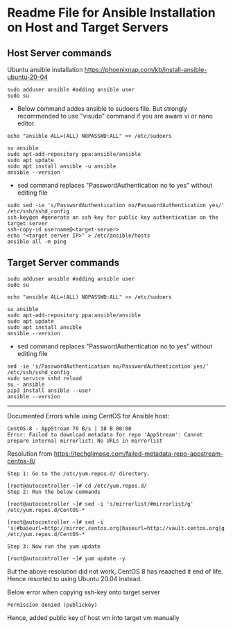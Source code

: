 # Readme File for Ansible Installation on Host and Target Servers
## Host Server commands
Ubuntu ansible installation https://phoenixnap.com/kb/install-ansible-ubuntu-20-04
```
sudo adduser ansible #adding ansible user
sudo su
```
- Below command addes ansible to sudoers file. But strongly recommended to use "visudo" command if you are aware vi or nano editor. 

```
echo "ansible ALL=(ALL) NOPASSWD:ALL" >> /etc/sudoers
```

```
su ansible
sudo apt-add-repository ppa:ansible/ansible
sudo apt update
sudo apt install ansible -u ansible
ansible --version
```

- sed command replaces "PasswordAuthentication no to yes" without editing file

```
sudo sed -ie 's/PasswordAuthentication no/PasswordAuthentication yes/' /etc/ssh/sshd_config
ssh-keygen #generate an ssh key for public key authentication on the target server
ssh-copy-id username@<target-server>
echo "<target server IP>" > /etc/ansible/hosts
ansible all -m ping
```

## Target Server commands
```
sudo adduser ansible #adding ansible user
sudo su
```
```
echo "ansible ALL=(ALL) NOPASSWD:ALL" >> /etc/sudoers
```
```
su ansible
sudo apt-add-repository ppa:ansible/ansible
sudo apt update
sudo apt install ansible
ansible --version
```

- sed command replaces "PasswordAuthentication no to yes" without editing file

```
sed -ie 's/PasswordAuthentication no/PasswordAuthentication yes/' /etc/ssh/sshd_config
sudo service sshd reload
su - ansible
pip3 install ansible --user
ansible --version
```
-------------

Documented Errors while using CentOS for Ansible host:
``` 
CentOS-8 - AppStream 70 B/s | 38 B 00:00
Error: Failed to download metadata for repo 'AppStream': Cannot prepare internal mirrorlist: No URLs in mirrorlist 
```
Resolution from https://techglimpse.com/failed-metadata-repo-appstream-centos-8/
```
Step 1: Go to the /etc/yum.repos.d/ directory.

[root@autocontroller ~]# cd /etc/yum.repos.d/
Step 2: Run the below commands

[root@autocontroller ~]# sed -i 's/mirrorlist/#mirrorlist/g' /etc/yum.repos.d/CentOS-*

[root@autocontroller ~]# sed -i 's|#baseurl=http://mirror.centos.org|baseurl=http://vault.centos.org|g' /etc/yum.repos.d/CentOS-*

Step 3: Now run the yum update

[root@autocontroller ~]# yum update -y
 ```

But the above resolution did not work, CentOS 8 has reaached it end of life. Hence resorted to using Ubuntu 20.04 instead.

Below error when copying ssh-key onto target server
```
Permission denied (publickey)
```
Hence, added public key of host vm into target vm manually


